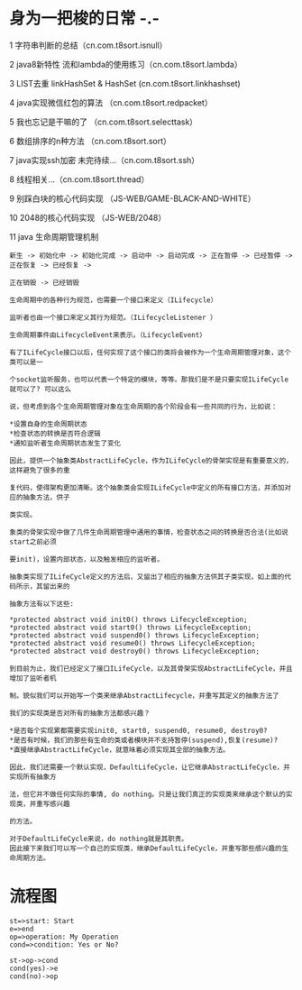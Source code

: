 # 身为一把梭的日常 -.-

1  字符串判断的总结（cn.com.t8sort.isnull）

2  java8新特性  流和lambda的使用练习（cn.com.t8sort.lambda）

3  LIST去重  linkHashSet & HashSet (cn.com.t8sort.linkhashset)

4  java实现微信红包的算法 （cn.com.t8sort.redpacket）

5  我也忘记是干嘛的了 （cn.com.t8sort.selecttask）

6  数组排序的n种方法 （cn.com.t8sort.sort）

7  java实现ssh加密 未完待续...（cn.com.t8sort.ssh）

8  线程相关...（cn.com.t8sort.thread）

9  别踩白块的核心代码实现 （JS-WEB/GAME-BLACK-AND-WHITE）

10 2048的核心代码实现 （JS-WEB/2048）

11 java 生命周期管理机制
	
	新生 -> 初始化中 -> 初始化完成 -> 启动中 -> 启动完成 -> 正在暂停 -> 已经暂停 -> 正在恢复 -> 已经恢复 ->    
	
	正在销毁 -> 已经销毁
	
	生命周期中的各种行为规范，也需要一个接口来定义（ILifecycle）
	
	监听者也由一个接口来定义其行为规范。（ILifecycleListener ）
	
	生命周期事件由LifecycleEvent来表示。（LifecycleEvent）
	
	有了ILifeCycle接口以后，任何实现了这个接口的类将会被作为一个生命周期管理对象，这个类可以是一
	
	个socket监听服务，也可以代表一个特定的模块，等等。那我们是不是只要实现ILifeCycle就可以了? 可以这么
	
	说，但考虑到各个生命周期管理对象在生命周期的各个阶段会有一些共同的行为，比如说：
	
	*设置自身的生命周期状态
	*检查状态的转换是否符合逻辑
	*通知监听者生命周期状态发生了变化
	
	因此，提供一个抽象类AbstractLifeCycle，作为ILifeCycle的骨架实现是有重要意义的，这样避免了很多的重
	
	复代码，使得架构更加清晰。这个抽象类会实现ILifeCycle中定义的所有接口方法，并添加对应的抽象方法，供子
	
	类实现。
	
	象类的骨架实现中做了几件生命周期管理中通用的事情，检查状态之间的转换是否合法(比如说start之前必须
	
	要init)，设置内部状态，以及触发相应的监听者。
	
	抽象类实现了ILifeCycle定义的方法后，又留出了相应的抽象方法供其子类实现，如上面的代码所示，其留出来的
	
	抽象方法有以下这些:
	
	*protected abstract void init0() throws LifecycleException;
	*protected abstract void start0() throws LifecycleException;
	*protected abstract void suspend0() throws LifecycleException;
	*protected abstract void resume0() throws LifecycleException;
	*protected abstract void destroy0() throws LifecycleException;
	
	到目前为止，我们已经定义了接口ILifeCycle，以及其骨架实现AbstractLifeCycle，并且增加了监听者机

	制。貌似我们可以开始写一个类来继承AbstractLifecycle，并重写其定义的抽象方法了
	
	我们的实现类是否对所有的抽象方法都感兴趣？
	
	*是否每个实现累都需要实现init0, start0, suspend0, resume0, destroy0?
	*是否有时候，我们的那些有生命的类或者模块并不支持暂停(suspend),恢复(resume)?
	*直接继承AbstractLifeCycle，就意味着必须实现其全部的抽象方法。
	
	因此，我们还需要一个默认实现，DefaultLifeCycle，让它继承AbstractLifeCycle，并实现所有抽象方
	
	法，但它并不做任何实际的事情, do nothing。只是让我们真正的实现类来继承这个默认的实现类，并重写感兴趣
	
	的方法。
	
	对于DefaultLifeCycle来说，do nothing就是其职责。
	因此接下来我们可以写一个自己的实现类，继承DefaultLifeCycle，并重写那些感兴趣的生命周期方法。
	
# 流程图
```flow
st=>start: Start
e=>end
op=>operation: My Operation
cond=>condition: Yes or No?

st->op->cond
cond(yes)->e
cond(no)->op
```
